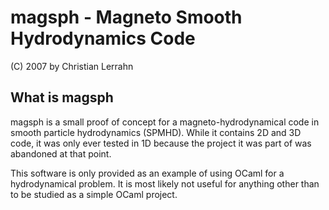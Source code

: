 magsph - Magneto Smooth Hydrodynamics Code
===========================================================

(C) 2007 by Christian Lerrahn

What is magsph
--------------
magsph is a small proof of concept for a magneto-hydrodynamical code in smooth
particle hydrodynamics (SPMHD). While it contains 2D and 3D code, it was only
ever tested in 1D because the project it was part of was abandoned at that
point.

This software is only provided as an example of using OCaml for a
hydrodynamical problem. It is most likely not useful for anything other than
to be studied as a simple OCaml project.
